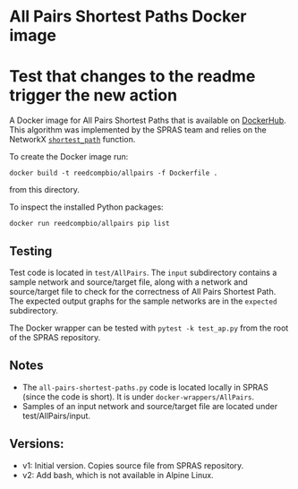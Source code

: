 # All Pairs Shortest Paths Docker image


# Test that changes to the readme trigger the new action






A Docker image for All Pairs Shortest Paths that is available on [DockerHub](https://hub.docker.com/repository/docker/reedcompbio/allpairs).
This algorithm was implemented by the SPRAS team and relies on the NetworkX [`shortest_path`](https://networkx.org/documentation/stable/reference/algorithms/generated/networkx.algorithms.shortest_paths.generic.shortest_path.html) function.

To create the Docker image run:
```
docker build -t reedcompbio/allpairs -f Dockerfile .
```
from this directory.

To inspect the installed Python packages:
```
docker run reedcompbio/allpairs pip list
```


## Testing
Test code is located in `test/AllPairs`.
The `input` subdirectory contains a sample network and source/target file, along with a network and source/target file to check for the correctness of All Pairs Shortest Path.
The expected output graphs for the sample networks are in the `expected` subdirectory.

The Docker wrapper can be tested with `pytest -k test_ap.py` from the root of the SPRAS repository.


## Notes
- The `all-pairs-shortest-paths.py` code is located locally in SPRAS (since the code is short). It is under `docker-wrappers/AllPairs`.
- Samples of an input network and source/target file are located under test/AllPairs/input.

## Versions:
- v1: Initial version. Copies source file from SPRAS repository.
- v2: Add bash, which is not available in Alpine Linux.
